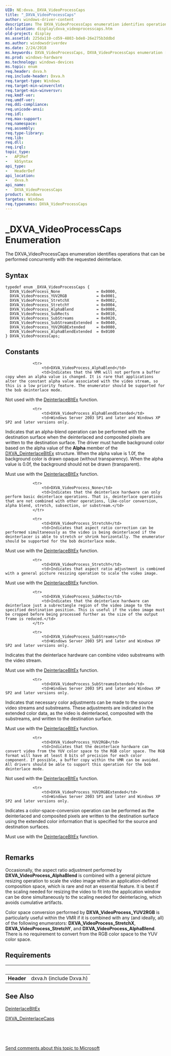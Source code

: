 ```yaml
---
UID: NE:dxva._DXVA_VideoProcessCaps
title: "_DXVA_VideoProcessCaps"
author: windows-driver-content
description: The DXVA_VideoProcessCaps enumeration identifies operations that can be performed concurrently with the requested deinterlace.
old-location: display\dxva_videoprocesscaps.htm
old-project: display
ms.assetid: 225da110-cd59-4803-bde8-26e275b3ddbd
ms.author: windowsdriverdev
ms.date: 2/24/2018
ms.keywords: DXVA_VideoProcessCaps, DXVA_VideoProcessCaps enumeration [Display Devices], DXVA_VideoProcess_AlphaBlend, DXVA_VideoProcess_AlphaBlendExtended, DXVA_VideoProcess_None, DXVA_VideoProcess_StretchX, DXVA_VideoProcess_StretchY, DXVA_VideoProcess_SubRects, DXVA_VideoProcess_SubStreams, DXVA_VideoProcess_SubStreamsExtended, DXVA_VideoProcess_YUV2RGB, DXVA_VideoProcess_YUV2RGBExtended, _DXVA_VideoProcessCaps, display.dxva_videoprocesscaps, dxva/DXVA_VideoProcessCaps, dxva/DXVA_VideoProcess_AlphaBlend, dxva/DXVA_VideoProcess_AlphaBlendExtended, dxva/DXVA_VideoProcess_None, dxva/DXVA_VideoProcess_StretchX, dxva/DXVA_VideoProcess_StretchY, dxva/DXVA_VideoProcess_SubRects, dxva/DXVA_VideoProcess_SubStreams, dxva/DXVA_VideoProcess_SubStreamsExtended, dxva/DXVA_VideoProcess_YUV2RGB, dxva/DXVA_VideoProcess_YUV2RGBExtended, dxvaref_4298738a-dc13-47b4-bb3d-84e90661542b.xml
ms.prod: windows-hardware
ms.technology: windows-devices
ms.topic: enum
req.header: dxva.h
req.include-header: Dxva.h
req.target-type: Windows
req.target-min-winverclnt: 
req.target-min-winversvr: 
req.kmdf-ver: 
req.umdf-ver: 
req.ddi-compliance: 
req.unicode-ansi: 
req.idl: 
req.max-support: 
req.namespace: 
req.assembly: 
req.type-library: 
req.lib: 
req.dll: 
req.irql: 
topic_type:
-	APIRef
-	kbSyntax
api_type:
-	HeaderDef
api_location:
-	dxva.h
api_name:
-	DXVA_VideoProcessCaps
product: Windows
targetos: Windows
req.typenames: DXVA_VideoProcessCaps
---
```


# _DXVA_VideoProcessCaps Enumeration
The DXVA_VideoProcessCaps enumeration identifies operations that can be performed concurrently with the requested deinterlace.

## Syntax
````
typedef enum _DXVA_VideoProcessCaps { 
  DXVA_VideoProcess_None                = 0x0000,
  DXVA_VideoProcess_YUV2RGB             = 0x0001,
  DXVA_VideoProcess_StretchX            = 0x0002,
  DXVA_VideoProcess_StretchY            = 0x0004,
  DXVA_VideoProcess_AlphaBlend          = 0x0008,
  DXVA_VideoProcess_SubRects            = 0x0010,
  DXVA_VideoProcess_SubStreams          = 0x0020,
  DXVA_VideoProcess_SubStreamsExtended  = 0x0040,
  DXVA_VideoProcess_YUV2RGBExtended     = 0x0080,
  DXVA_VideoProcess_AlphaBlendExtended  = 0x0100
} DXVA_VideoProcessCaps;
````

## Constants

<table>
            
                <tr>
                    <td>DXVA_VideoProcess_AlphaBlend</td>
                    <td>Indicates that the VMR will not perform a buffer copy when an alpha value is changed. It is rare that applications alter the constant alpha value associated with the video stream, so this is a low priority feature. The enumerator should be supported for the bob deinterlace mode.


Not used with the <a href="https://msdn.microsoft.com/12a0e467-54f8-4cca-8ec0-aa8d04480ab6">DeinterlaceBltEx</a> function.</td>
                </tr>
            
                <tr>
                    <td>DXVA_VideoProcess_AlphaBlendExtended</td>
                    <td>Windows Server 2003 SP1 and later and Windows XP SP2 and later versions only.


Indicates that an alpha-blend operation can be performed with the destination surface when the deinterlaced and composited pixels are written to the destination surface. The driver must handle background color based on the alpha value of the <b>Alpha</b> member of the <a href="..\dxva\ns-dxva-_dxva_deinterlacebltex.md">DXVA_DeinterlaceBltEx</a> structure. When the alpha value is 1.0f, the background color is drawn opaque (without transparency). When the alpha value is 0.0f, the background should not be drawn (transparent).

Must use with the <a href="https://msdn.microsoft.com/12a0e467-54f8-4cca-8ec0-aa8d04480ab6">DeinterlaceBltEx</a> function.</td>
                </tr>
            
                <tr>
                    <td>DXVA_VideoProcess_None</td>
                    <td>Indicates that the deinterlace hardware can only perform basic deinterlace operations. That is, deinterlace operations that are not combined with other operations, like-color conversion, alpha blend, stretch, subsection, or substream.</td>
                </tr>
            
                <tr>
                    <td>DXVA_VideoProcess_StretchX</td>
                    <td>Indicates that aspect ratio correction can be performed simultaneously as the video is being deinterlaced if the deinterlacer is able to stretch or shrink horizontally. The enumerator should be supported for the bob deinterlace mode.

Must use with the <a href="https://msdn.microsoft.com/12a0e467-54f8-4cca-8ec0-aa8d04480ab6">DeinterlaceBltEx</a> function.</td>
                </tr>
            
                <tr>
                    <td>DXVA_VideoProcess_StretchY</td>
                    <td>Indicates that aspect ratio adjustment is combined with a general picture resizing operation to scale the video image.

Must use with the <a href="https://msdn.microsoft.com/12a0e467-54f8-4cca-8ec0-aa8d04480ab6">DeinterlaceBltEx</a> function.</td>
                </tr>
            
                <tr>
                    <td>DXVA_VideoProcess_SubRects</td>
                    <td>Indicates that the deinterlace hardware can deinterlace just a subrectangle region of the video image to the specified destination position. This is useful if the video image must be cropped before being processed further as the size of the output frame is reduced.</td>
                </tr>
            
                <tr>
                    <td>DXVA_VideoProcess_SubStreams</td>
                    <td>Windows Server 2003 SP1 and later and Windows XP SP2 and later versions only.


Indicates that the deinterlace hardware can combine video substreams with the video stream.


Must use with the <a href="https://msdn.microsoft.com/12a0e467-54f8-4cca-8ec0-aa8d04480ab6">DeinterlaceBltEx</a> function.</td>
                </tr>
            
                <tr>
                    <td>DXVA_VideoProcess_SubStreamsExtended</td>
                    <td>Windows Server 2003 SP1 and later and Windows XP SP2 and later versions only.


Indicates that necessary color adjustments can be made to the source video streams and substreams. These adjustments are indicated in the extended color data, as the video is deinterlaced, composited with the substreams, and written to the destination surface.

Must use with the <a href="https://msdn.microsoft.com/12a0e467-54f8-4cca-8ec0-aa8d04480ab6">DeinterlaceBltEx</a> function.</td>
                </tr>
            
                <tr>
                    <td>DXVA_VideoProcess_YUV2RGB</td>
                    <td>Indicates that the deinterlace hardware can convert video from the YUV color space to the RGB color space. The RGB format will have at least 8 bits of precision for each color component. If possible, a buffer copy within the VMR can be avoided. All drivers should be able to support this operation for the bob deinterlace mode. 


Not used with the <a href="https://msdn.microsoft.com/12a0e467-54f8-4cca-8ec0-aa8d04480ab6">DeinterlaceBltEx</a> function.</td>
                </tr>
            
                <tr>
                    <td>DXVA_VideoProcess_YUV2RGBExtended</td>
                    <td>Windows Server 2003 SP1 and later and Windows XP SP2 and later versions only.


Indicates a color-space-conversion operation can be performed as the deinterlaced and composited pixels are written to the destination surface using the extended color information that is specified for the source and destination surfaces.


Must use with the <a href="https://msdn.microsoft.com/12a0e467-54f8-4cca-8ec0-aa8d04480ab6">DeinterlaceBltEx</a> function.</td>
                </tr>
</table>

## Remarks

Occasionally, the aspect ratio adjustment performed by <b>DXVA_VideoProcess_AlphaBlend</b> is combined with a general picture resizing operation to scale the video image within an application-defined composition space, which is rare and not an essential feature. It is best if the scaling needed for resizing the video to fit into the application window can be done simultaneously to the scaling needed for deinterlacing, which avoids cumulative artifacts. 

Color space conversion performed by <b>DXVA_VideoProcess_YUV2RGB</b> is particularly useful within the VMR if it is combined with any (and ideally, all) of the following enumerators: <b>DXVA_VideoProcess_StretchX</b>, <b>DXVA_VideoProcess_StretchY</b>, and <b>DXVA_VideoProcess_AlphaBlend</b>. There is no requirement to convert from the RGB color space to the YUV color space.

## Requirements
| &nbsp; | &nbsp; |
| ---- |:---- |
| **Header** | dxva.h (include Dxva.h) |

## See Also

<a href="https://msdn.microsoft.com/12a0e467-54f8-4cca-8ec0-aa8d04480ab6">DeinterlaceBltEx</a>



<a href="..\dxva\ns-dxva-_dxva_deinterlacecaps.md">DXVA_DeinterlaceCaps</a>



 

 

<a href="mailto:wsddocfb@microsoft.com?subject=Documentation%20feedback [display\display]:%20DXVA_VideoProcessCaps enumeration%20 RELEASE:%20(2/24/2018)&amp;body=%0A%0APRIVACY STATEMENT%0A%0AWe use your feedback to improve the documentation. We don't use your email address for any other purpose, and we'll remove your email address from our system after the issue that you're reporting is fixed. While we're working to fix this issue, we might send you an email message to ask for more info. Later, we might also send you an email message to let you know that we've addressed your feedback.%0A%0AFor more info about Microsoft's privacy policy, see http://privacy.microsoft.com/en-us/default.aspx." title="Send comments about this topic to Microsoft">Send comments about this topic to Microsoft</a>